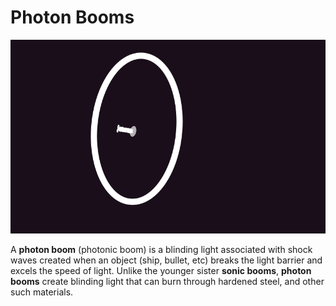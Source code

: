 # Photon Booms

![photon booms](../images/thumbnail/photon_boom.png)

A **photon boom** (photonic boom) is a blinding light associated with shock waves created when an object (ship, bullet, etc) breaks the light barrier and excels the speed of light. Unlike the younger sister **sonic booms**, **photon booms** create blinding light that can burn through hardened steel, and other such materials.
